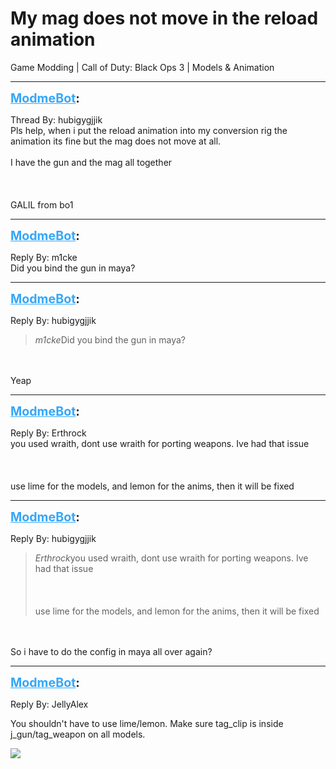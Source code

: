 # My mag does not move in the reload animation
Game Modding | Call of Duty: Black Ops 3 | Models & Animation

---
<strong style="font-size: 1.4em;"><span style="text-decoration: underline;text-decoration-color: #34a7f9;"><span style="color:#34a7f9;">ModmeBot</span></span>:</strong>

<p>Thread By: hubigygjjik<br />Pls help, when i put the reload animation into my conversion rig the animation its fine but the mag does not move at all.<br /><br />I have the gun and the mag all together<br /><br /><br /><br />GALIL from bo1</p>

---
<strong style="font-size: 1.4em;"><span style="text-decoration: underline;text-decoration-color: #34a7f9;"><span style="color:#34a7f9;">ModmeBot</span></span>:</strong>

<p>Reply By: m1cke<br />Did you bind the gun in maya?</p>

---
<strong style="font-size: 1.4em;"><span style="text-decoration: underline;text-decoration-color: #34a7f9;"><span style="color:#34a7f9;">ModmeBot</span></span>:</strong>

<p>Reply By: hubigygjjik<br /><blockquote><em>m1cke</em>Did you bind the gun in maya?</blockquote><br /><br />Yeap</p>

---
<strong style="font-size: 1.4em;"><span style="text-decoration: underline;text-decoration-color: #34a7f9;"><span style="color:#34a7f9;">ModmeBot</span></span>:</strong>

<p>Reply By: Erthrock<br />you used wraith, dont use wraith for porting weapons. Ive had that issue<br /><br /><br /><br />use lime for the models, and lemon for the anims, then it will be fixed</p>

---
<strong style="font-size: 1.4em;"><span style="text-decoration: underline;text-decoration-color: #34a7f9;"><span style="color:#34a7f9;">ModmeBot</span></span>:</strong>

<p>Reply By: hubigygjjik<br /><blockquote><em>Erthrock</em>you used wraith, dont use wraith for porting weapons. Ive had that issue<br /><br /><br /><br />use lime for the models, and lemon for the anims, then it will be fixed</blockquote><br /><br />So i have to do the config in maya all over again?</p>

---
<strong style="font-size: 1.4em;"><span style="text-decoration: underline;text-decoration-color: #34a7f9;"><span style="color:#34a7f9;">ModmeBot</span></span>:</strong>

<p>Reply By: JellyAlex<br /><p style="text-align:left;">You shouldn&#39;t have to use lime/lemon. Make sure tag_clip is inside j_gun/tag_weapon on all models.</p><p style="text-align:left;"><img style="max-width: 500px;" src="http://i.imgur.com/nx6ZJ4a.png"></p></p>

